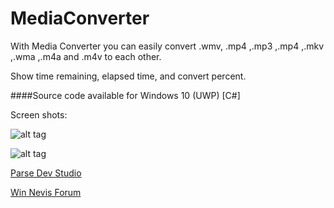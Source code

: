 # MediaConverter
With Media Converter you can easily convert .wmv, .mp4 ,.mp3 ,.mp4 ,.mkv ,.wma ,.m4a and .m4v to each other.

Show time remaining, elapsed time, and convert percent.

####Source code available for Windows 10 (UWP) [C#]

Screen shots:

![alt tag](http://www.win-nevis.com/app/new/mc1.PNG)

![alt tag](http://www.win-nevis.com/app/new/mc2.PNG)


[Parse Dev Studio](http://www.parsedev.com)


[Win Nevis Forum](http://www.win-nevis.com)





